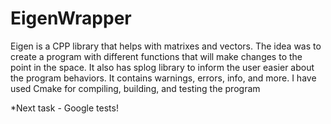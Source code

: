 # EigenWrapper
Eigen is a CPP library that helps with matrixes and vectors.
The idea was to create a program with different functions that will make changes to the point in the space.
It also has splog library to inform the user easier about the program behaviors. It contains warnings, errors, info, and more.
I have used Cmake for compiling, building, and testing the program

*Next task - Google tests!
